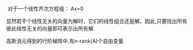 ​
对于一个线性齐次方程组：
Ax=0

​显然若干个线性无关的向量为解时，它们的线性组合还是解。因此,只要找出所有彼此线性无关的向量即可表示出所有解.

高斯消元得到的行阶梯阵中,有n-rank(A)个自由变量.
